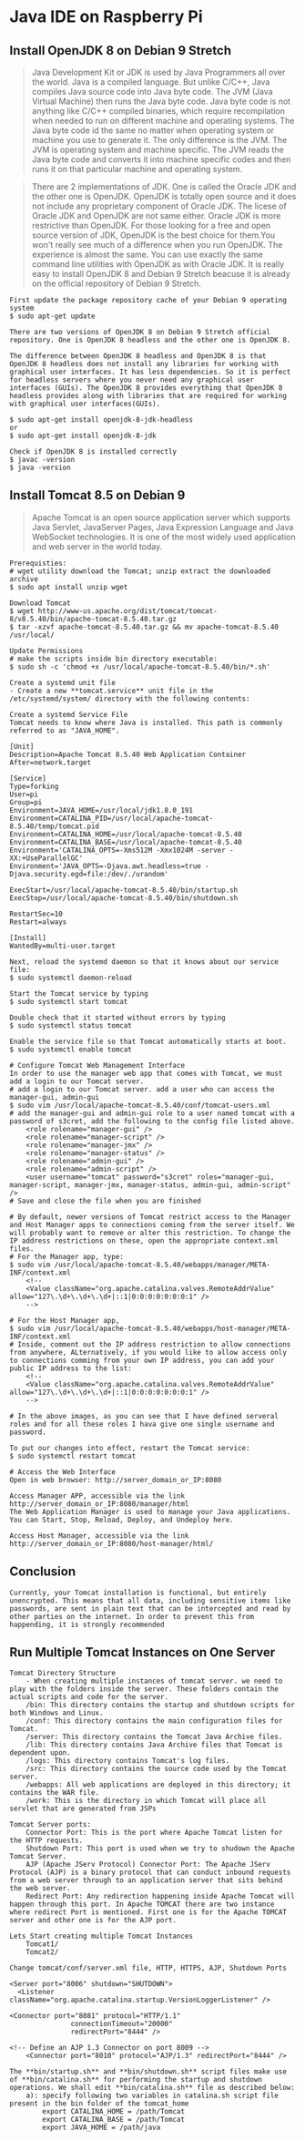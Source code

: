 Java IDE on Raspberry Pi
========================

Install OpenJDK 8 on Debian 9 Stretch
-------------------------------------

> Java Development Kit or JDK is used by Java Programmers all over the world. Java is a compiled language. But unlike C/C++, Java compiles Java source code into Java byte code. The JVM (Java Virtual Machine) then runs the Java byte code. Java byte code is not anything like C/C++ compiled binaries, which require recompilation when needed to run on different machine and operating systems. The Java byte code id the same no matter when operating system or machine you use to generate it. The only difference is the JVM. The JVM is operating system and machine specific. The JVM reads the Java byte code and converts it into machine specific codes and then runs it on that particular machine and operating system.

> There are 2 implementations of JDK. One is called the Oracle JDK and the other one is OpenJDK. OpenJDK is totally open source and it does not include any proprietary component of Oracle JDK. The licese of Oracle JDK and OpenJDK are not same either. Oracle JDK is more restrictive than OpenJDK. For those looking for a free and open source version of JDK, OpenJDK is the best choice for them.You won't really see much of a difference when you run OpenJDK. The experience is almost the same. You can use exactly the same command line utilities with OpenJDK as with Oracle JDK. It is really easy to install OpenJDK 8 and Debian 9 Stretch beacuse it is already on the official repository of Debian 9 Stretch.

```
First update the package repository cache of your Debian 9 operating system 
$ sudo apt-get update 

There are two versions of OpenJDK 8 on Debian 9 Stretch official repository. One is OpenJDK 8 headless and the other one is OpenJDK 8.

The difference between OpenJDK 8 headless and OpenJDK 8 is that OpenJDK 8 headless does not install any libraries for working with graphical user interfaces. It has less dependencies. So it is perfect for headless servers where you never need any graphical user interfaces (GUIs). The OpenJDK 8 provides everything that OpenJDK 8 headless provides along with libraries that are required for working with graphical user interfaces(GUIs). 

$ sudo apt-get install openjdk-8-jdk-headless 
or 
$ sudo apt-get install openjdk-8-jdk 

Check if OpenJDK 8 is installed correctly
$ javac -version 
$ java -version 
```

Install Tomcat 8.5 on Debian 9
------------------------------

> Apache Tomcat is an open source application server which supports Java Servlet, JavaServer Pages, Java Expression Language and Java WebSocket technologies. It is one of the most widely used application and web server in the world today.

```
Prerequisties:
# wget utility download the Tomcat; unzip extract the downloaded archive 
$ sudo apt install unzip wget 

Download Tomcat 
$ wget http://www-us.apache.org/dist/tomcat/tomcat-8/v8.5.40/bin/apache-tomcat-8.5.40.tar.gz
$ tar -xzvf apache-tomcat-8.5.40.tar.gz && mv apache-tomcat-8.5.40 /usr/local/ 

Update Permissions 
# make the scripts inside bin directory executable:
$ sudo sh -c 'chmod +x /usr/local/apache-tomcat-8.5.40/bin/*.sh'

Create a systemd unit file 
- Create a new **tomcat.service** unit file in the /etc/systemd/system/ directory with the following contents:

Create a systemd Service File
Tomcat needs to know where Java is installed. This path is commonly referred to as "JAVA_HOME". 

[Unit]
Description=Apache Tomcat 8.5.40 Web Application Container 
After=network.target 

[Service]
Type=forking 
User=pi
Group=pi
Environment=JAVA_HOME=/usr/local/jdk1.8.0_191
Environment=CATALINA_PID=/usr/local/apache-tomcat-8.5.40/temp/tomcat.pid
Environment=CATALINA_HOME=/usr/local/apache-tomcat-8.5.40
Environment=CATALINA_BASE=/usr/local/apache-tomcat-8.5.40
Environment='CATALINA_OPTS=-Xms512M -Xmx1024M -server -XX:+UseParallelGC'
Environment='JAVA_OPTS=-Djava.awt.headless=true -Djava.security.egd=file:/dev/./urandom'

ExecStart=/usr/local/apache-tomcat-8.5.40/bin/startup.sh 
ExecStop=/usr/local/apache-tomcat-8.5.40/bin/shutdown.sh 

RestartSec=10
Restart=always 

[Install]
WantedBy=multi-user.target

Next, reload the systemd daemon so that it knows about our service file:
$ sudo systemctl daemon-reload 

Start the Tomcat service by typing 
$ sudo systemctl start tomcat 

Double check that it started without errors by typing 
$ sudo systemctl status tomcat 

Enable the service file so that Tomcat automatically starts at boot.
$ sudo systemctl enable tomcat 

# Configure Tomcat Web Management Interface 
In order to use the manager web app that comes with Tomcat, we must add a login to our Tomcat server.
# add a login to our Tomcat server. add a user who can access the manager-gui, admin-gui
$ sudo vim /usr/local/apache-tomcat-8.5.40/conf/tomcat-users.xml 
# add the manager-gui and admin-gui role to a user named tomcat with a password of s3cret, add the following to the config file listed above.   
    <role rolename="manager-gui" />
    <role rolename="manager-script" />
    <role rolename="manager-jmx" />
    <role rolename="manager-status" />
    <role rolename="admin-gui" />
    <role rolename="admin-script" />
    <user username="tomcat" password="s3cret" roles="manager-gui, manager-script, manager-jmx, manager-status, admin-gui, admin-script" />
# Save and close the file when you are finished

# By default, newer versions of Tomcat restrict access to the Manager and Host Manager apps to connections coming from the server itself. We will probably want to remove or alter this restriction. To change the IP address restrictions on these, open the appropriate context.xml files.
# For the Manager app, type: 
$ sudo vim /usr/local/apache-tomcat-8.5.40/webapps/manager/META-INF/context.xml 
	<!--
	<Value className="org.apache.catalina.valves.RemoteAddrValue" allow="127\.\d+\.\d+\.\d+|::1|0:0:0:0:0:0:0:1" />
	-->

# For the Host Manager app, 
$ sudo vim /usr/local/apache-tomcat-8.5.40/webapps/host-manager/META-INF/context.xml 
# Inside, comment out the IP address restriction to allow connections from anywhere, ALternatively, if you would like to allow access only to connections comming from your own IP address, you can add your public IP address to the list:
	<!--
	<Value className="org.apache.catalina.valves.RemoteAddrValue" allow="127\.\d+\.\d+\.\d+|::1|0:0:0:0:0:0:0:1" />
	-->

# In the above images, as you can see that I have defined serveral roles and for all these roles I hava give one single username and password.

To put our changes into effect, restart the Tomcat service:
$ sudo systemctl restart tomcat

# Access the Web Interface 
Open in web browser: http://server_domain_or_IP:8080 

Access Manager APP, accessible via the link http://server_domain_or_IP:8080/manager/html 
The Web Application Manager is used to manage your Java applications. You can Start, Stop, Reload, Deploy, and Undeploy here.

Access Host Manager, accessible via the link http://server_domain_or_IP:8080/host-manager/html/
```

Conclusion
----------
```
Currently, your Tomcat installation is functional, but entirely unencrypted. This means that all data, including sensitive items like passwords, are sent in plain text that can be intercepted and read by other parties on the internet. In order to prevent this from happending, it is strongly recommended
```

Run Multiple Tomcat Instances on One Server
-------------------------------------------
```
Tomcat Directory Structure
    - When creating multiple instances of tomcat server. we need to play with the folders inside the server. These folders contain the actual scripts and code for the server. 
    /bin: This directory contains the startup and shutdown scripts for both Windows and Linux.
    /conf: This directory contains the main configuration files for Tomcat. 
    /server: This directory contains the Tomcat Java Archive files.
    /lib: This directory contains Java Archive files that Tomcat is dependent upon.
    /logs: This directory contains Tomcat's log files.
    /src: This directory contains the source code used by the Tomcat server.
    /webapps: All web applications are deployed in this directory; it contains the WAR file.
    /work: This is the directory in which Tomcat will place all servlet that are generated from JSPs

Tomcat Server ports:
    Connector Port: This is the port where Apache Tomcat listen for the HTTP requests.
    Shutdown Port: This port is used when we try to shudown the Apache Tomcat Server.
    AJP (Apache JServ Protocol) Connector Port: The Apache JServ Protocol (AJP) is a binary protocol that can conduct inbound requests from a web server through to an application server that sits behind the web server.
    Redirect Port: Any redirection happening inside Apache Tomcat will happen through this port. In Apache TOMCAT there are two instance where redirect Port is mentioned. First one is for the Apache TOMCAT server and other one is for the AJP port.

Lets Start creating multiple Tomcat Instances 
    Tomcat1/ 
    Tomcat2/

Change tomcat/conf/server.xml file, HTTP, HTTPS, AJP, Shutdown Ports 

<Server port="8006" shutdown="SHUTDOWN">
  <Listener className="org.apache.catalina.startup.VersionLoggerListener" />

<Connector port="8081" protocol="HTTP/1.1"
               connectionTimeout="20000"
               redirectPort="8444" />

<!-- Define an AJP 1.3 Connector on port 8009 -->
    <Connector port="8010" protocol="AJP/1.3" redirectPort="8444" />

The **bin/startup.sh** and **bin/shutdown.sh** script files make use of **bin/catalina.sh** for performing the startup and shutdown operations. We shall edit **bin/catalina.sh** file as described below:
    a): specify following two variables in catalina.sh script file present in the bin folder of the tomcat_home 
        export CATALINA_HOME = /path/Tomcat 
        export CATALINA_BASE = /path/Tomcat 
        export JAVA_HOME = /path/java  
```

